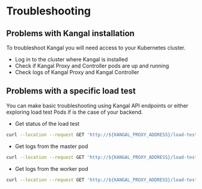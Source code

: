 # Troubleshooting

## Problems with Kangal installation
To troubleshoot Kangal you will need access to your Kubernetes cluster.

- Log in to the cluster where Kangal is installed
- Check if Kangal Proxy and Controller pods are up and running
- Check logs of Kangal Proxy and Kangal Controller

## Problems with a specific load test
You can make basic troubleshooting using Kangal API endpoints or either exploring load test Pods if is the case of your backend.

- Get status of the load test 
```bash
curl --location --request GET 'http://${KANGAL_PROXY_ADDRESS}/load-test/loadtest-random-name/' 
```
- Get logs from the master pod
```bash
curl --location --request GET 'http://${KANGAL_PROXY_ADDRESS}/load-test/loadtest-random-name/logs' 
```
- Get logs from the worker pod
```bash
curl --location --request GET 'http://${KANGAL_PROXY_ADDRESS}/load-test/loadtest-random-name/logs/loadtest-worker-000' 
```

